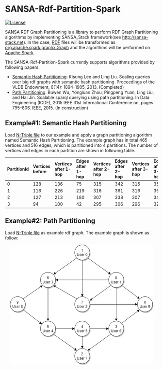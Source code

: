 # SANSA-Rdf-Partition-Spark
[![License](https://img.shields.io/badge/License-Apache%202.0-blue.svg)](https://opensource.org/licenses/Apache-2.0)

SANSA RDF Graph Partitioning is a library to perform RDF Graph Partitioning algorithms by implementing SANSA_Stack framework(see http://sansa-stack.net). In the case, [RDF](https://en.wikipedia.org/wiki/Resource_Description_Framework) files will be transformed as [org.apache.spark.graphx.Graph](https://spark.apache.org/docs/latest/api/scala/index.html#org.apache.spark.graphx.Graph) and the algorithms will be performed on [Apache Spark](https://spark.apache.org).

The SANSA-Rdf-Partition-Spark currently supports algorithms provided by following papers:
* [Semantic Hash Partitioning](https://dl.acm.org/citation.cfm?id=2556571): Kisung Lee and Ling Liu. Scaling queries over big rdf graphs with semantic hash partitioning. Proceedings of the VLDB Endowment, 6(14): 1894-1905, 2013. (Completed)
* [Path Partitioning](http://ieeexplore.ieee.org/abstract/document/7113334/): Buwen Wu, Yongluan Zhou, Pingpeng Yuan, Ling Liu, and Hai Jin. Scalable sparql querying using path partitioning. In Data Engineering (ICDE), 2015 IEEE 31st International Conference on, pages 795–806. IEEE, 2015. (In construction)

## Example#1: Semantic Hash Partitioning
Load [N-Triple file](https://github.com/CescWang1991/SANSA-Rdf-Partition-Spark/blob/master/src/main/resources/SilviaClustering_HairStylist_TaxiDriver.nt) to our example and apply a graph partitioning algorithm named Semantic Hash Partitioning. The example graph has in total 465 vertices and 516 edges, which is partitioned into 4 partitions. The number of vertices and edges in each partition are shown in following table.

| PartitionId | Vertices before | Vertices after 1-hop | Edges after 1-hop | Vertices after 2-hop | Edges after 2-hop | Vertices after 3-hop | Edges after 3-hop |
| :----- | :----- | :----- | :----- | :----- | :----- | :----- | :----- |
| 0 | 128 | 136 | 75 | 315 | 342 | 315 | 350 |
| 1 | 116 | 226 | 219 | 316 | 361 | 316 | 361 |
| 2 | 127 | 213 | 180 | 307 | 338 | 307 | 348 |
| 3 | 94 | 100 | 42 | 295 | 306 | 296 | 325 |

## Example#2: Path Partitioning
Load [N-Triple file](https://github.com/CescWang1991/SANSA-Rdf-Partition-Spark/blob/master/src/main/resources/Clustering_sampledata1.nt) as example rdf graph. The example graph is shown as follow:

<p align="center"> 
  <img src="https://github.com/CescWang1991/SANSA-Rdf-Partition-Spark/blob/master/src/main/resources/Path%20Partition-Example%20Graph.jpg">
</p>
